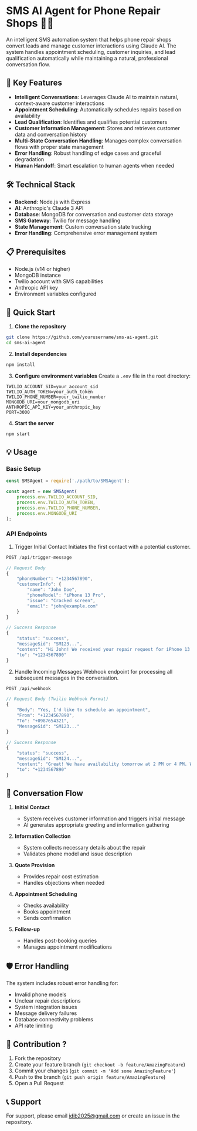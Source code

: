 # SMS AI Agent for Phone Repair Shops 🤖📱

An intelligent SMS automation system that helps phone repair shops convert leads and manage customer interactions using Claude AI. The system handles appointment scheduling, customer inquiries, and lead qualification automatically while maintaining a natural, professional conversation flow.

## 🌟 Key Features

- **Intelligent Conversations**: Leverages Claude AI to maintain natural, context-aware customer interactions
- **Appointment Scheduling**: Automatically schedules repairs based on availability
- **Lead Qualification**: Identifies and qualifies potential customers
- **Customer Information Management**: Stores and retrieves customer data and conversation history
- **Multi-State Conversation Handling**: Manages complex conversation flows with proper state management
- **Error Handling**: Robust handling of edge cases and graceful degradation
- **Human Handoff**: Smart escalation to human agents when needed

## 🛠 Technical Stack

- **Backend**: Node.js with Express
- **AI**: Anthropic's Claude 3 API
- **Database**: MongoDB for conversation and customer data storage
- **SMS Gateway**: Twilio for message handling
- **State Management**: Custom conversation state tracking
- **Error Handling**: Comprehensive error management system

## 📋 Prerequisites

- Node.js (v14 or higher)
- MongoDB instance
- Twilio account with SMS capabilities
- Anthropic API key
- Environment variables configured

## 🚀 Quick Start

1. **Clone the repository**
```bash
git clone https://github.com/yourusername/sms-ai-agent.git
cd sms-ai-agent
```

2. **Install dependencies**
```bash
npm install
```

3. **Configure environment variables**
Create a `.env` file in the root directory:
```env
TWILIO_ACCOUNT_SID=your_account_sid
TWILIO_AUTH_TOKEN=your_auth_token
TWILIO_PHONE_NUMBER=your_twilio_number
MONGODB_URI=your_mongodb_uri
ANTHROPIC_API_KEY=your_anthropic_key
PORT=3000
```

4. **Start the server**
```bash
npm start
```

## 💡 Usage

### Basic Setup

```javascript
const SMSAgent = require('./path/to/SMSAgent');

const agent = new SMSAgent(
    process.env.TWILIO_ACCOUNT_SID,
    process.env.TWILIO_AUTH_TOKEN,
    process.env.TWILIO_PHONE_NUMBER,
    process.env.MONGODB_URI
);
```

### API Endpoints
1. Trigger Initial Contact
Initiates the first contact with a potential customer.

```javascript
POST /api/trigger-message

// Request Body
{
    "phoneNumber": "+1234567890",
    "customerInfo": {
        "name": "John Doe",
        "phoneModel": "iPhone 13 Pro",
        "issue": "Cracked screen",
        "email": "john@example.com"
    }
}

// Success Response
{
    "status": "success",
    "messageSid": "SM123...",
    "content": "Hi John! We received your repair request for iPhone 13 Pro screen repair...",
    "to": "+1234567890"
}
```
2. Handle Incoming Messages
Webhook endpoint for processing all subsequent messages in the conversation.
```javascript
POST /api/webhook

// Request Body (Twilio Webhook Format)
{
    "Body": "Yes, I'd like to schedule an appointment",
    "From": "+1234567890",
    "To": "+0987654321",
    "MessageSid": "SM123..."
}

// Success Response
{
    "status": "success",
    "messageSid": "SM124...",
    "content": "Great! We have availability tomorrow at 2 PM or 4 PM. Which time works better?",
    "to": "+1234567890"
}
```


## 🔄 Conversation Flow

1. **Initial Contact**
   - System receives customer information and triggers initial message
   - AI generates appropriate greeting and information gathering

2. **Information Collection** 
   - System collects necessary details about the repair
   - Validates phone model and issue description

3. **Quote Provision**
   - Provides repair cost estimation
   - Handles objections when needed

4. **Appointment Scheduling**
   - Checks availability
   - Books appointment
   - Sends confirmation

5. **Follow-up**
   - Handles post-booking queries
   - Manages appointment modifications

## 🛡️ Error Handling

The system includes robust error handling for:
- Invalid phone models
- Unclear repair descriptions
- System integration issues
- Message delivery failures
- Database connectivity problems
- API rate limiting

## 🤝 Contribution ?

1. Fork the repository
2. Create your feature branch (`git checkout -b feature/AmazingFeature`)
3. Commit your changes (`git commit -m 'Add some AmazingFeature'`)
4. Push to the branch (`git push origin feature/AmazingFeature`)
5. Open a Pull Request


## 📞 Support

For support, please email idib2025@gmail.com or create an issue in the repository.
